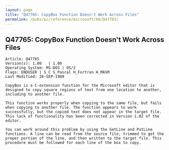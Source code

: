 ```yaml
---
layout: page
title: "Q47765: CopyBox Function Doesn't Work Across Files"
permalink: /pubs/pc/reference/microsoft/kb/Q47765/
---
```


## Q47765: CopyBox Function Doesn't Work Across Files

	Article: Q47765
	Version(s): 1.00   | 1.00
	Operating System: MS-DOS | OS/2
	Flags: ENDUSER | S_C S_Pascal H_Fortran H_MASM
	Last Modified: 26-SEP-1989
	
	CopyBox is a C-extension function for the Microsoft editor that is
	designed to copy square regions of text from one location to another,
	including to another file.
	
	This function works properly when copying to the same file, but fails
	when copying to another file. The function appears to work
	successfully, but the copied text does not appear in the target file.
	This lack of functionality has been corrected in Version 1.02 of the
	editor.
	
	You can work around this problem by using the GetLine and PutLine
	functions. A line can be read from the source file, trimmed to get the
	proper portion of the line, and then written to the target file. This
	procedure must be followed for each line of the box to copy.
